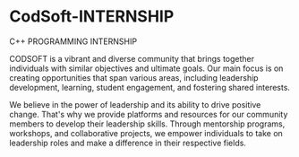 # CodSoft-INTERNSHIP
C++  PROGRAMMING INTERNSHIP

CODSOFT is a vibrant and diverse community that brings
together individuals with similar objectives and ultimate
goals. Our main focus is on creating opportunities that span
various areas, including leadership development, learning,
student engagement, and fostering shared interests.

We believe in the power of leadership and its ability to drive
positive change. That's why we provide platforms and
resources for our community members to develop their
leadership skills. Through mentorship programs, workshops,
and collaborative projects, we empower individuals to take
on leadership roles and make a difference in their respective fields.
